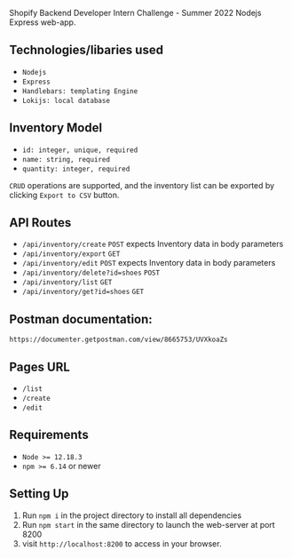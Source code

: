 Shopify Backend Developer Intern Challenge - Summer 2022
Nodejs Express web-app.

## Technologies/libaries used
 * ``Nodejs``
 * ``Express``
 * ``Handlebars: templating Engine``
 * ``Lokijs: local database``

## Inventory Model
  * ``id: integer, unique, required``
  * ``name: string, required``
  * ``quantity: integer, required``

``CRUD`` operations are supported, and the inventory list can be exported by clicking ``Export to CSV`` button.

## API Routes
* ```/api/inventory/create``` ``POST`` expects Inventory data in body parameters
* ```/api/inventory/export``` ``GET``
* ```/api/inventory/edit``` ``POST`` expects Inventory data in body parameters
* ```/api/inventory/delete?id=shoes``` ``POST``
* ```/api/inventory/list``` ``GET``
* ```/api/inventory/get?id=shoes``` ``GET``

## Postman documentation: 
```
https://documenter.getpostman.com/view/8665753/UVXkoaZs
```

## Pages URL
* ```/list```
* ```/create```
* ```/edit```

## Requirements

 * ``Node >= 12.18.3``
 * ``npm >= 6.14`` or newer

## Setting Up

1. Run ```npm i``` in the project directory to install all dependencies
2. Run ```npm start``` in the same directory to launch the web-server at port 8200
3. visit ```http://localhost:8200``` to access in your browser.


